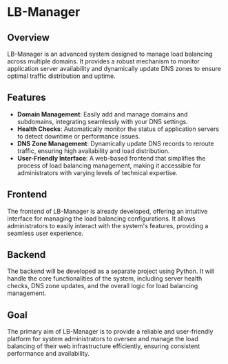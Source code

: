 # LB-Manager

## Overview
LB-Manager is an advanced system designed to manage load balancing across multiple domains. It provides a robust mechanism to monitor application server availability and dynamically update DNS zones to ensure optimal traffic distribution and uptime.

## Features
- **Domain Management**: Easily add and manage domains and subdomains, integrating seamlessly with your DNS settings.
- **Health Checks**: Automatically monitor the status of application servers to detect downtime or performance issues.
- **DNS Zone Management**: Dynamically update DNS records to reroute traffic, ensuring high availability and load distribution.
- **User-Friendly Interface**: A web-based frontend that simplifies the process of load balancing management, making it accessible for administrators with varying levels of technical expertise.

## Frontend
The frontend of LB-Manager is already developed, offering an intuitive interface for managing the load balancing configurations. It allows administrators to easily interact with the system's features, providing a seamless user experience.

## Backend
The backend will be developed as a separate project using Python. It will handle the core functionalities of the system, including server health checks, DNS zone updates, and the overall logic for load balancing management.

## Goal
The primary aim of LB-Manager is to provide a reliable and user-friendly platform for system administrators to oversee and manage the load balancing of their web infrastructure efficiently, ensuring consistent performance and availability.
